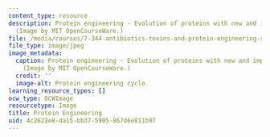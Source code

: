 ```yaml
---
content_type: resource
description: Protein engineering - Evolution of proteins with new and improved characteristics.
  (Image by MIT OpenCourseWare.)
file: /media/courses/7-344-antibiotics-toxins-and-protein-engineering-spring-2007/4c2622e8da15bb375905867d6e811b97_7-344s07.jpg
file_type: image/jpeg
image_metadata:
  caption: Protein engineering - Evolution of proteins with new and improved characteristics.
    (Image by MIT OpenCourseWare.)
  credit: ''
  image-alt: Protein engineering cycle
learning_resource_types: []
ocw_type: OCWImage
resourcetype: Image
title: Protein Engineering
uid: 4c2622e8-da15-bb37-5905-867d6e811b97
---
```

